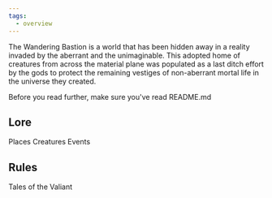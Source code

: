 ```yaml
---
tags:
  - overview
---
```

The Wandering Bastion is a world that has been hidden away in a reality invaded by the aberrant and the unimaginable. This adopted home of creatures from across the material plane was populated as a last ditch effort by the gods to protect the remaining vestiges of non-aberrant mortal life in the universe they created.

Before you read further, make sure you've read README.md

## Lore

Places
Creatures
Events

## Rules

Tales of the Valiant